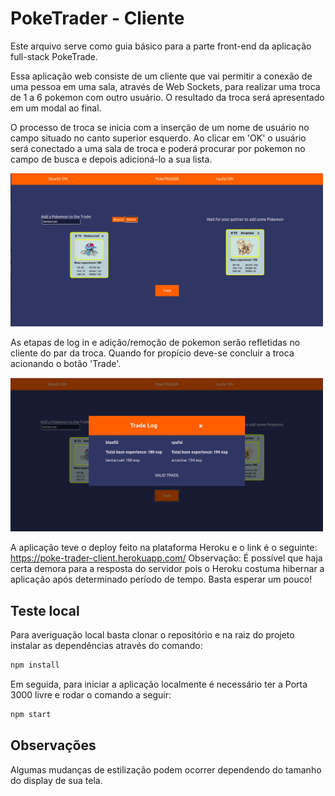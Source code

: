 # PokeTrader - Cliente

Este arquivo serve como guia básico para a parte front-end da aplicação full-stack PokeTrade.

Essa aplicação web consiste de um cliente que vai permitir a conexão de uma pessoa em uma sala, através de Web Sockets, para realizar uma troca de 1 a 6 pokemon com outro usuário. O resultado da troca será apresentado em um modal ao final.

O processo de troca se inicia com a inserção de um nome de usuário no campo situado no canto superior esquerdo. Ao clicar em 'OK' o usuário será conectado a uma sala de troca e poderá procurar por pokemon no campo de busca e depois adicioná-lo a sua lista.

<img src="images/pokeTrader-trade.png" width="500px">

As etapas de log in e adição/remoção de pokemon serão refletidas no cliente do par da troca. Quando for propício deve-se concluir a troca acionando o botão 'Trade'.

<img src="images/tradeConfirmed.png" width="500px">

A aplicação teve o deploy feito na plataforma Heroku e o link é o seguinte:
https://poke-trader-client.herokuapp.com/
Observação:
É possível que haja certa demora para a resposta do servidor pois o Heroku costuma hibernar a aplicação após determinado período de tempo. Basta esperar um pouco!

## Teste local

Para averiguação local basta clonar o repositório e na raiz do projeto instalar as dependências através do comando:
```sh
npm install
```
Em seguida, para iniciar a aplicação localmente é necessário ter a Porta 3000 livre e rodar o comando a seguir:
```sh
npm start
```
## Observações
Algumas mudanças de estilização podem ocorrer dependendo do tamanho do display de sua tela.
